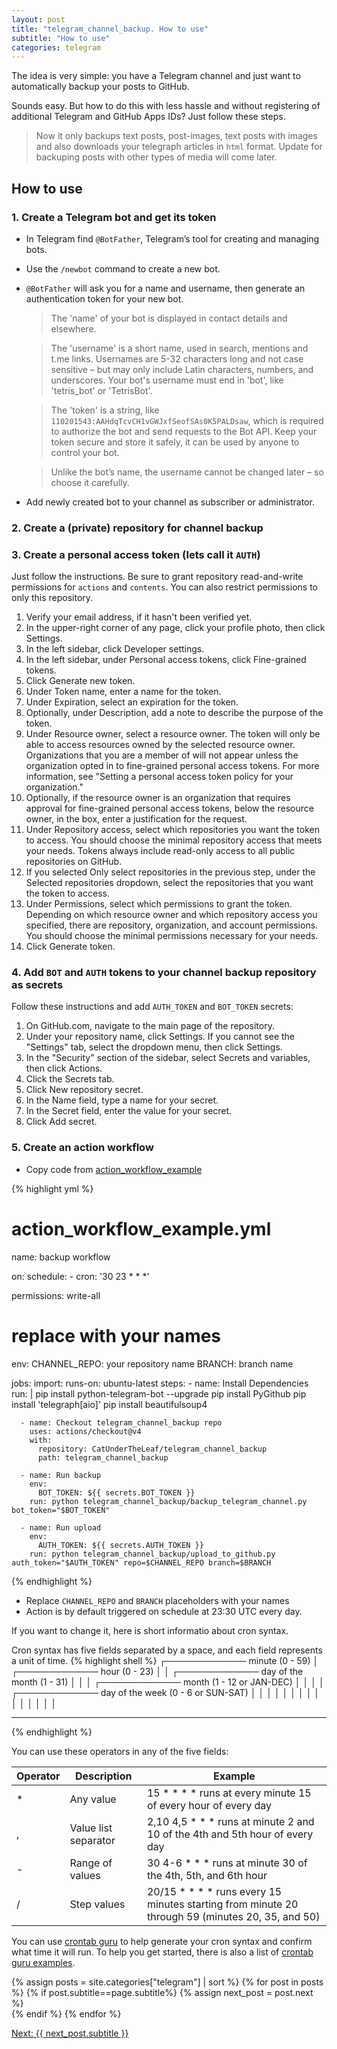 ```yaml
---
layout: post
title: "telegram_channel_backup. How to use"
subtitle: "How to use"
categories: telegram
---
```


The idea is very simple: you have a Telegram channel and just want to automatically backup your posts to GitHub.

Sounds easy. But how to do this with less hassle and without registering of additional Telegram and GitHub Apps IDs? Just follow these steps.

> Now it only backups text posts, post-images, text posts with images and also downloads your telegraph articles in `html` format. Update for backuping posts with other types of media will come later.

## How to use

### 1. Create a Telegram bot and get its token

- In Telegram find `@BotFather`, Telegram’s tool for creating and managing bots.
- Use the `/newbot` command to create a new bot.
- `@BotFather` will ask you for a name and username, then generate an authentication token for your new bot.

   > The 'name' of your bot is displayed in contact details and elsewhere.

   > The 'username' is a short name, used in search, mentions and t.me links. Usernames are 5-32 characters long and not case sensitive – but may only include Latin characters, numbers, and underscores. Your bot's username must end in 'bot', like 'tetris_bot' or 'TetrisBot'.

   > The 'token' is a string, like `110201543:AAHdqTcvCH1vGWJxfSeofSAs0K5PALDsaw`, which is required to authorize the bot and send requests to the Bot API. Keep your token secure and store it safely, it can be used by anyone to control your bot.

   > Unlike the bot’s name, the username cannot be changed later – so choose it carefully.

- Add newly created bot to your channel as subscriber or administrator.

### 2. Create a (private) repository for channel backup

### 3. Create a personal access token (lets call it `AUTH`)

Just follow the instructions. Be sure to grant repository read-and-write permissions for `actions` and `contents`. You can also restrict permissions to only this repository.

1. Verify your email address, if it hasn't been verified yet.
2. In the upper-right corner of any page, click your profile photo, then click Settings.
3. In the left sidebar, click  Developer settings.
4. In the left sidebar, under  Personal access tokens, click Fine-grained tokens.
5. Click Generate new token.
6. Under Token name, enter a name for the token.
7. Under Expiration, select an expiration for the token.
8. Optionally, under Description, add a note to describe the purpose of the token.
9. Under Resource owner, select a resource owner. The token will only be able to access resources owned by the selected resource owner. Organizations that you are a member of will not appear unless the organization opted in to fine-grained personal access tokens. For more information, see "Setting a personal access token policy for your organization."
10. Optionally, if the resource owner is an organization that requires approval for fine-grained personal access tokens, below the resource owner, in the box, enter a justification for the request.
11. Under Repository access, select which repositories you want the token to access. You should choose the minimal repository access that meets your needs. Tokens always include read-only access to all public repositories on GitHub.
12. If you selected Only select repositories in the previous step, under the Selected repositories dropdown, select the repositories that you want the token to access.
13. Under Permissions, select which permissions to grant the token. Depending on which resource owner and which repository access you specified, there are repository, organization, and account permissions. You should choose the minimal permissions necessary for your needs.
14. Click Generate token.

### 4. Add `BOT` and `AUTH` tokens to your channel backup repository as secrets

Follow these instructions and add `AUTH_TOKEN` and `BOT_TOKEN` secrets:

1. On GitHub.com, navigate to the main page of the repository.
2. Under your repository name, click  Settings. If you cannot see the "Settings" tab, select the  dropdown menu, then click Settings.
3. In the "Security" section of the sidebar, select  Secrets and variables, then click Actions.
4. Click the Secrets tab.
5. Click New repository secret.
6. In the Name field, type a name for your secret.
7. In the Secret field, enter the value for your secret.
8. Click Add secret.

### 5. Create an action workflow

- Copy code from [action_workflow_example](action_workflow_example.yml)

{% highlight yml %}
# action_workflow_example.yml
name: backup workflow

on:
  schedule:
    - cron: '30 23 * * *'
  
permissions: write-all

# replace with your names
env:
  CHANNEL_REPO: your repository name
  BRANCH: branch name

jobs:
  import:
    runs-on: ubuntu-latest
    steps:
      - name: Install Dependencies
        run: |
          pip install python-telegram-bot --upgrade
          pip install PyGithub
          pip install 'telegraph[aio]'
          pip install beautifulsoup4
          
      - name: Checkout telegram_channel_backup repo
        uses: actions/checkout@v4
        with:
          repository: CatUnderTheLeaf/telegram_channel_backup
          path: telegram_channel_backup

      - name: Run backup
        env:
          BOT_TOKEN: ${{ secrets.BOT_TOKEN }}
        run: python telegram_channel_backup/backup_telegram_channel.py bot_token="$BOT_TOKEN"

      - name: Run upload
        env:
          AUTH_TOKEN: ${{ secrets.AUTH_TOKEN }}
        run: python telegram_channel_backup/upload_to_github.py auth_token="$AUTH_TOKEN" repo=$CHANNEL_REPO branch=$BRANCH
{% endhighlight %}
- Replace `CHANNEL_REPO` and `BRANCH` placeholders with your names
- Action is by default triggered on schedule at 23:30 UTC every day.

If you want to change it, here is short informatio about cron syntax.

Cron syntax has five fields separated by a space, and each field represents a unit of time.
{% highlight shell %}
┌───────────── minute (0 - 59)
│ ┌───────────── hour (0 - 23)
│ │ ┌───────────── day of the month (1 - 31)
│ │ │ ┌───────────── month (1 - 12 or JAN-DEC)
│ │ │ │ ┌───────────── day of the week (0 - 6 or SUN-SAT)
│ │ │ │ │
│ │ │ │ │
│ │ │ │ │
* * * * *
{% endhighlight %}

You can use these operators in any of the five fields:

| Operator | Description | Example |
| ---| --- | --- |
| *	| Any value	| 15 * * * * runs at every minute 15 of every hour of every day |
| ,	| Value list separator	| 2,10 4,5 * * * runs at minute 2 and 10 of the 4th and 5th hour of every day |
| -	| Range of values | 30 4-6 * * * runs at minute 30 of the 4th, 5th, and 6th hour |
| /	| Step values | 20/15 * * * * runs every 15 minutes starting from minute 20 through 59 (minutes 20, 35, and 50) |

You can use [crontab guru](https://crontab.guru/) to help generate your cron syntax and confirm what time it will run. To help you get started, there is also a list of [crontab guru examples](https://crontab.guru/examples.html).

{% assign posts = site.categories["telegram"] | sort %}
{% for post in posts %}
   {% if post.subtitle==page.subtitle%}
      {% assign next_post = post.next %}         
   {% endif %}
{% endfor %}

<a href="{{next_post.url | escape}}">Next: {{ next_post.subtitle }}</a>